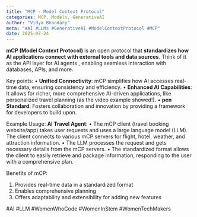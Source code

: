 ```yaml
---
title: "MCP - Model Context Protocol"
categories: MCP, Models, GenerativeAI
author: "Vidya Bhandary"
meta: "#AI #LLMs #GenerativeAI #ModelContextProtocol #MCP"
date: 2025-07-24
---
```


**mCP (Model Context Protocol)** is an open protocol that **standardizes how AI applications connect with external tools and data sources**. Think of it as the API layer for AI agents , enabling seamless interaction with databases, APIs, and more.

Key points:
• **Unified Connectivity**: mCP simplifies how AI accesses real-time data, ensuring consistency and efficiency.
• **Enhanced AI Capabilities**: It allows for richer, more comprehensive AI-driven applications, like personalized travel planning (as the video example showed!).
• **pen Standard**: Fosters collaboration and innovation by providing a framework for developers to build upon.

Example Usage: **AI Travel Agent**:
 • The mCP client (travel booking website/app) takes user requests and uses a large language model (LLM). The client connects to various mCP servers for flight, hotel, weather, and attraction information. 
•   The LLM processes the request and gets necessary details from the mCP servers. 
•   The standardized format allows the client to easily retrieve and package information, responding to the user with a comprehensive plan. 

Benefits of mCP:
1.   Provides real-time data in a standardized format 
2.   Enables comprehensive planning 
3.   Offers adaptability and extensibility for adding new features 

#AI #LLM #WomenWhoCode #WomenInStem #WomenTechMakers